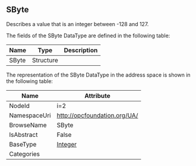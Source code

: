 <!-- datatype -->
## SByte
Describes a value that is an integer between -128 and 127.  
<!-- end of description -->
The fields of the SByte DataType are defined in the following table:  

|Name|Type|Description|
|---|---|---|
|SByte|Structure||

The representation of the SByte DataType in the address space is shown in the following table:  

|Name|Attribute|
|---|---|
|NodeId|i=2|
|NamespaceUri|http://opcfoundation.org/UA/|
|BrowseName|SByte|
|IsAbstract|False|
|BaseType|[Integer](../../DataTypes/Integer/readme.md)|
|Categories||

